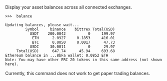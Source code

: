 
Display your asset balances across all connected exchanges.

```
>>>  balance

Updating balances, please wait...
         Symbol     binance    bittrex Total(USD)
           USDT    200.0042          0     199.97
            ETH      2.0927     0.1853     416.01
            BTC      0.0050     0.0017      47.73
           USDC     30.0011          0      29.97
     Total(USD)      647.74      45.94     693.68
Ethereum balance in ...8bFa wallet: 0.0852 ETH
Note: You may have other ERC 20 tokens in this same address (not shown here).
```

Currently, this command does not work to get paper trading balances.